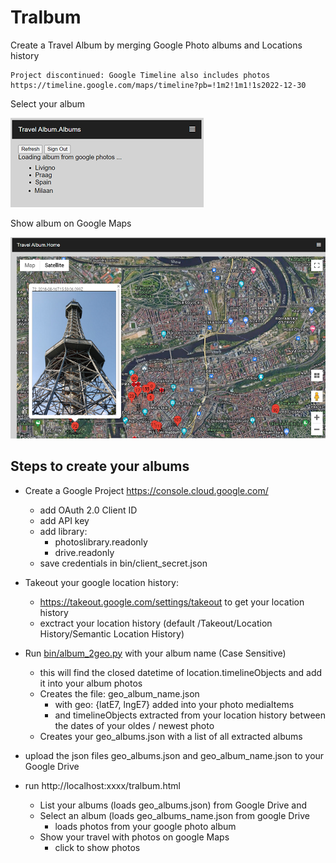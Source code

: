 # Tralbum

Create a Travel Album by merging Google Photo albums and Locations history

```
Project discontinued: Google Timeline also includes photos
https://timeline.google.com/maps/timeline?pb=!1m2!1m1!1s2022-12-30
```

Select your album

![img/tralbum_select.png](img/tralbum_select.png)

Show album on Google Maps

![img/tralbum_map.png](img/tralbum_map.png)

## Steps to create your albums

- Create a Google Project https://console.cloud.google.com/
    - add OAuth 2.0 Client ID
    - add API key
    - add library:
        - photoslibrary.readonly
        - drive.readonly
    - save credentials in  bin/client_secret.json
- Takeout your google location history:
    - https://takeout.google.com/settings/takeout to get your location history
    - exctract your location history (default /Takeout/Location History/Semantic Location History)
- Run [bin/album_2geo.py](bin/album_2geo.py) with your album name (Case Sensitive)
    - this will find the closed datetime of location.timelineObjects and add it into your album photos
    - Creates the file: geo_album_name.json
        - with geo: {latE7, lngE7} added into your photo mediaItems
        - and timelineObjects extracted from your location history between the dates of your oldes / newest photo
    - Creates your geo_albums.json with a list of all extracted albums

- upload the json files geo_albums.json and geo_album_name.json to your Google Drive
- run http://localhost:xxxx/tralbum.html
    - List your albums (loads geo_albums.json) from Google Drive and 
    - Select an album (loads geo_albums_name.json from google Drive
        - loads photos from your google photo album
    - Show your travel with photos on google Maps
        - click to show photos
